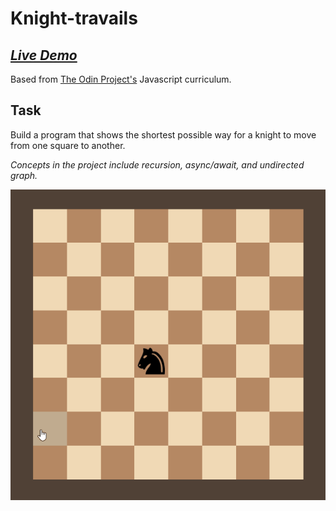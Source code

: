 # Knight-travails
## [_Live Demo_](https://corvusjj.github.io/Knight-travails/)

Based from [The Odin Project's](https://www.theodinproject.com/lessons/javascript-knights-travails) Javascript curriculum.

## Task
Build a program that shows the shortest possible way for a knight to move from
one square to another.

_Concepts in the project include recursion, async/await, and undirected graph._

![Knight travails gif](./knight-travails.gif)

